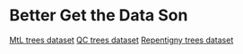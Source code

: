 # Better Get the Data Son

[MtL trees dataset](https://www.donneesquebec.ca/recherche/fr/dataset/vmtl-arbres/resource/c6c5afe8-10be-4539-8eae-93918ea9866e#avertissementTelechargement_Inventairearbrespublics-Fichierconsolid%C3%A9(Arrondissementsdanslesyst%C3%A8mecorporatifseulement))
[QC trees
dataset](https://www.donneesquebec.ca/recherche/fr/dataset/vque_26/resource/13a51853-a5b5-4add-8791-02ccba5c1be7?view_id=6aa48ec4-e6d7-40d4-9660-d938be4b3c03#close)
[Repentigny trees
dataset](https://www.donneesquebec.ca/recherche/fr/dataset/vrep-arbres/resource/0ab4da5a-b470-4774-9f2a-4d9bb19763a5#avertissementTelechargement_Arbres)

